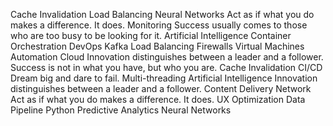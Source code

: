 Cache Invalidation Load Balancing Neural Networks Act as if what you do makes a difference. It does. Monitoring Success usually comes to those who are too busy to be looking for it. Artificial Intelligence Container Orchestration DevOps Kafka
Load Balancing Firewalls Virtual Machines Automation Cloud Innovation distinguishes between a leader and a follower. Success is not in what you have, but who you are.
Cache Invalidation CI/CD Dream big and dare to fail. Multi-threading Artificial Intelligence Innovation distinguishes between a leader and a follower. Content Delivery Network Act as if what you do makes a difference. It does. UX Optimization Data Pipeline Python Predictive Analytics Neural Networks
